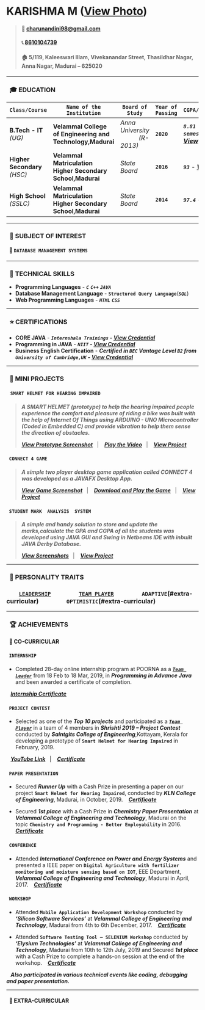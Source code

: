 # KARISHMA M ([View Photo][1])          
                                                                                 

> #### :email:   [charunandini98@gmail.com](charunandini98@gmail.com) 
> #### :telephone_receiver: [8610104739](tel:8610104739) 
> #### :house:  5/119, Kaleeswari Illam, Vivekanandar Street, Thasildhar Nagar, Anna Nagar, Madurai – 625020


---
[1]:https://github.com/KarishmaMarimuthu/resume/blob/master/Photo.JPG

### &ensp;:mortar_board: EDUCATION


 **`Class/Course`** | **`Name of the Institution`** | **`Board of Study`** | **`Year of Passing`** | **`CGPA/Percentage`**
 --- | --- | --- | --- | --- 
 **B.Tech - IT** _(UG)_ | **Velammal College of Engineering and Technology,Madurai** | *Anna University &ensp;&ensp;&ensp;&ensp;&ensp;&ensp;(R-2013)* | **`2020`** |  _**`8.81 (upto 6th semester)`**_ **_- [View][2]_**   
 **Higher Secondary** _(HSC)_ | **Velammal Matriculation Higher Secondary School,Madurai** | *State Board* | **`2016`** | ***`93`*** - **_[View][3]_**
 **High School** _(SSLC)_ | **Velammal Matriculation Higher Secondary School,Madurai** | *State Board* | **`2014`** | ***`97.4`*** - **_[View][4]_**
---
[2]: https://drive.google.com/drive/u/0/search?q=Marksheets
[3]: https://drive.google.com/drive/u/0/my-drive
[4]: https://drive.google.com/drive/u/0/my-drive
### &ensp;:book: SUBJECT OF INTEREST


#### &ensp;:open_file_folder: `DATABASE MANAGEMENT SYSTEMS`

---
### &ensp;:pencil: TECHNICAL SKILLS

- **Programming Languages** - _**`C`**_ _**`C++`**_ _**`JAVA`**_
- **Database Management Language** - **`Structured Query Language`**(_**`SQL`**_)
- **Web Programming Languages** - _**`HTML`**_ _**`CSS`**_

---
### &ensp;:star: CERTIFICATIONS

- **CORE JAVA** - _**`Internshala Trainings` - [View Credential](https://drive.google.com/drive/u/0/search?q=Internshala%20Certificate)**_
- **Programming in JAVA** - _**`NIIT` - [View Credential](https://drive.google.com/drive/u/0/search?q=NIIT%20Certificate)**_
- **Business English Certification** - _**Certified in **`BEC`** Vantage Level **`B2`** from **`University of Cambridge,UK`** - [View Credential](https://drive.google.com/drive/u/0/my-drive)**_
 
---
### &ensp;:bookmark_tabs: MINI PROJECTS
#### &ensp; `SMART HELMET FOR HEARING IMPAIRED`


> **_A SMART HELMET (prototype) to help the hearing impaired people experience the comfort and pleasure of riding a bike was built with the help of Internet Of Things using ARDUINO - UNO Microcontroller (Coded in Embedded C) and provide vibration to help them sense the direction of obstacles._**
>
> _**[View Prototype Screenshot](https://github.com/KarishmaMarimuthu/Smart-Helmet/blob/master/README.md)**_ &ensp;| &ensp;
> _**[Play the Video](https://drive.google.com/file/d/1wXzMjI-VvUcYSD6Q7pz5xRBNW9BFg1qo/view)**_ &ensp;| &ensp;
> _**[View Project](https://github.com/KarishmaMarimuthu/Smart-Helmet)**_


#### &ensp;`CONNECT 4 GAME`


> **_A simple two player desktop game application called CONNECT 4 was developed as a JAVAFX Desktop App._**
>
> _**[View Game Screenshot](https://github.com/KarishmaMarimuthu/Connect4Game/blob/master/Connect4Game%20-%20Screenshot.JPG)**_ &ensp;| &ensp;
> _**[Download and Play the Game](https://github.com/KarishmaMarimuthu/Connect4Game/blob/master/Connect%20Four%20Game.jar)**_ &ensp;| &ensp;
> _**[View Project](https://github.com/KarishmaMarimuthu/Connect4Game)**_


#### &ensp;`STUDENT MARK  ANALYSIS  SYSTEM`


> **_A simple and handy solution to store and update the marks,calculate the GPA and CGPA of all the students was developed using JAVA GUI and Swing in Netbeans IDE with inbuilt JAVA Derby Database._**
>
> _**[View Screenshots](https://drive.google.com/open?id=1GTJsOv73HWAHzI2B9DtU9XQC2pMj-Vo8)**_ &ensp;| &ensp;
> _**[View Project](https://github.com/KarishmaMarimuthu/Student-Mark-Analysis-System)**_


---
### &ensp;:bust_in_silhouette: PERSONALITY TRAITS
### &emsp;&emsp;[**`LEADERSHIP`**](#internship) &emsp;&emsp;&emsp;&emsp; [**`TEAM PLAYER`**](#project-contest) &emsp;&emsp;&emsp;&emsp; **`ADAPTIVE`(#extra-curricular)** &emsp;&emsp;&emsp;&emsp; **`OPTIMISTIC`(#extra-curricular)**

---
### &ensp;:trophy: ACHIEVEMENTS

#### &ensp;:page_with_curl: CO-CURRICULAR

#### &ensp;`INTERNSHIP`

- Completed 28-day online internship program at POORNA as a [_**`Team Leader`**_](#leadership) from 18 Feb to 18 Mar, 2019, in **_Programming in Advance Java_** and been awarded a certificate of completion.

&ensp; _**[Internship Certificate](https://drive.google.com/open?id=1_ofUVTZS-D9kTn3_qSMbWgSYW90UjIC9)**_

#### &ensp;`PROJECT CONTEST`

- Selected as one of the _**Top 10 projects**_ and participated as a [_**`Team Player`**_](#team-player) in a team of 4 members in _**Shrishti 2019 – Project Contest**_ conducted by _**Saintgits College of Engineering**_,Kottayam, Kerala for developing a prototype of **`Smart Helmet for Hearing Impaired`** in February, 2019.

&ensp; _**[YouTube Link](https://www.youtube.com/watch?v=Ura30iEriD4&t=7s)**_&ensp; | &ensp;  _**[Certificate](https://drive.google.com/open?id=1_ofUVTZS-D9kTn3_qSMbWgSYW90UjIC9)**_

#### &ensp;`PAPER PRESENTATION`

- Secured _**Runner Up**_ with a Cash Prize in presenting a paper on our project **`Smart Helmet for Hearing Impaired`**, conducted by _**KLN College of Engineering**_, Madurai, in October, 2019. &ensp;  _**[Certificate](https://drive.google.com/open?id=1_ofUVTZS-D9kTn3_qSMbWgSYW90UjIC9)**_

- Secured _**1st place**_ with a Cash Prize in _**Chemistry Paper Presentation**_ at _**Velammal College of Engineering and Technology**_, Madurai on the topic **`Chemistry and Programming - Better Employability`** in 2016. &ensp;  _**[Certificate](https://drive.google.com/open?id=1_ofUVTZS-D9kTn3_qSMbWgSYW90UjIC9)**_

#### &ensp;`CONFERENCE`

- Attended _**International Conference on Power and Energy Systems**_ and presented a IEEE paper on 
**`Digital Agriculture with fertilizer monitoring and moisture sensing based on IOT`**, EEE Department, _**Velammal College of Engineering and Technology**_, Madurai in April, 2017. &ensp;  _**[Certificate](https://drive.google.com/open?id=1_ofUVTZS-D9kTn3_qSMbWgSYW90UjIC9)**_

#### &ensp;`WORKSHOP`

- Attended **`Mobile Application Development Workshop`** conducted by _**‘Silicon Software Services’**_ at _**Velammal College of Engineering and Technology**_, Madurai from 4th to 6th December, 2017. &ensp;  _**[Certificate](https://drive.google.com/open?id=1_ofUVTZS-D9kTn3_qSMbWgSYW90UjIC9)**_

- Attended **`Software Testing Tool – SELENIUM Workshop`** conducted by _**‘Elysium Technologies’**_ at _**Velammal College of Engineering and Technology**_, Madurai from 10th to 12th July, 2019 and Secured _**1st place**_ with a Cash Prize to complete a hands-on session at the end of the workshop. &ensp;  _**[Certificate](https://drive.google.com/open?id=1_ofUVTZS-D9kTn3_qSMbWgSYW90UjIC9)**_

&ensp; _**Also participated in various technical events like coding, debugging and paper presentation.**_

---
#### &ensp;:high_brightness: EXTRA-CURRICULAR

